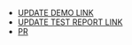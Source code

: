 - [UPDATE DEMO LINK](https://voronok16.github.io/layout_moyo-header/)
- [UPDATE TEST REPORT LINK](https://voronok16.github.io/layout_moyo-header/report/html_report/)
- [PR](https://github.com/mate-academy/layout_moyo-header/pull/132)
